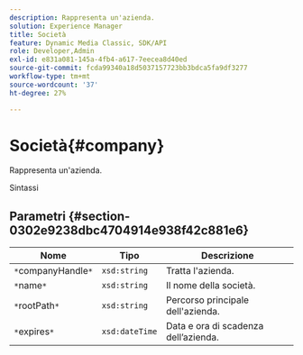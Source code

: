 ```yaml
---
description: Rappresenta un'azienda.
solution: Experience Manager
title: Società
feature: Dynamic Media Classic, SDK/API
role: Developer,Admin
exl-id: e831a081-145a-4fb4-a617-7eecea8d40ed
source-git-commit: fcda99340a18d5037157723bb3bdca5fa9df3277
workflow-type: tm+mt
source-wordcount: '37'
ht-degree: 27%

---
```


# Società{#company}

Rappresenta un&#39;azienda.

Sintassi

## Parametri {#section-0302e9238dbc4704914e938f42c881e6}

| Nome | Tipo | Descrizione |
|---|---|---|
| `*`companyHandle`*` | `xsd:string` | Tratta l&#39;azienda. |
| `*`name`*` | `xsd:string` | Il nome della società. |
| `*`rootPath`*` | `xsd:string` | Percorso principale dell&#39;azienda. |
| `*`expires`*` | `xsd:dateTime` | Data e ora di scadenza dell’azienda. |

